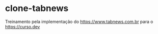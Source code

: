 # clone-tabnews
Treinamento pela implementação do https://www.tabnews.com.br para o https://curso.dev
